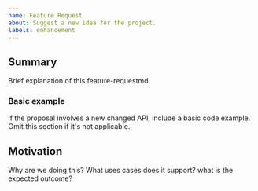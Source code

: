```yaml
---
name: Feature Request
about: Suggest a new idea for the project.
labels: enhancement
---
```


## Summary

Brief explanation of this feature-requestmd

### Basic example 

if the proposal involves a new changed API, include a basic code example. Omit this section if it's not applicable.

## Motivation

Why are we doing this? What uses cases does it support? what is the expected outcome?